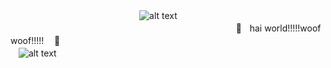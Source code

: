 ㅤㅤㅤㅤㅤㅤㅤㅤㅤㅤㅤㅤㅤㅤㅤㅤ![alt text](https://sun9-73.userapi.com/impg/HKDhYT-xQQSeH-lTCXqMEAgYso_TMGmKzLRpAA/5sSMvKN6a00.jpg?size=324x460&quality=95&sign=0caffcf99be04a50b4890834b7f2fdd2&type=album)ㅤㅤㅤㅤㅤㅤㅤㅤㅤㅤㅤㅤㅤㅤㅤㅤㅤㅤㅤㅤㅤㅤㅤㅤㅤㅤㅤㅤㅤㅤㅤㅤㅤㅤㅤㅤㅤㅤㅤㅤㅤㅤㅤㅤㅤㅤ🐯ㅤhai world!!!!!woof woof!!!!!ㅤ 🐯
ㅤㅤㅤㅤㅤㅤㅤㅤㅤㅤㅤㅤㅤㅤㅤㅤㅤㅤㅤㅤㅤㅤㅤㅤㅤㅤㅤㅤㅤㅤㅤㅤㅤ![alt text](https://upload.wikimedia.org/wikipedia/commons/thumb/f/fd/LGBTQ%2B_rainbow_flag_Quasar_%22Progress%22_variant.svg/800px-LGBTQ%2B_rainbow_flag_Quasar_%22Progress%22_variant.svg.png)

